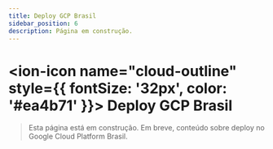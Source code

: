 ```yaml
---
title: Deploy GCP Brasil
sidebar_position: 6
description: Página em construção.
---
```


# <ion-icon name="cloud-outline" style={{ fontSize: '32px', color: '#ea4b71' }}></ion-icon> Deploy GCP Brasil

> Esta página está em construção. Em breve, conteúdo sobre deploy no Google Cloud Platform Brasil.
